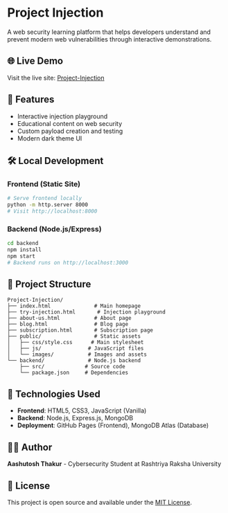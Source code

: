# Project Injection

A web security learning platform that helps developers understand and prevent modern web vulnerabilities through interactive demonstrations.

## 🌐 Live Demo
Visit the live site: [Project-Injection](https://aashutosh-thakur.github.io/Project-Injection/)

## 🚀 Features
- Interactive injection playground
- Educational content on web security
- Custom payload creation and testing
- Modern dark theme UI

## 🛠️ Local Development

### Frontend (Static Site)
```bash
# Serve frontend locally
python -m http.server 8000
# Visit http://localhost:8000
```

### Backend (Node.js/Express)
```bash
cd backend
npm install
npm start
# Backend runs on http://localhost:3000
```

## 📁 Project Structure
```
Project-Injection/
├── index.html              # Main homepage
├── try-injection.html       # Injection playground
├── about-us.html           # About page
├── blog.html               # Blog page
├── subscription.html       # Subscription page
├── public/                 # Static assets
│   ├── css/style.css      # Main stylesheet
│   ├── js/               # JavaScript files
│   └── images/           # Images and assets
└── backend/              # Node.js backend
    ├── src/             # Source code
    └── package.json     # Dependencies
```

## 🔧 Technologies Used
- **Frontend**: HTML5, CSS3, JavaScript (Vanilla)
- **Backend**: Node.js, Express.js, MongoDB
- **Deployment**: GitHub Pages (Frontend), MongoDB Atlas (Database)

## 👨‍💻 Author
**Aashutosh Thakur** - Cybersecurity Student at Rashtriya Raksha University

## 📄 License
This project is open source and available under the [MIT License](LICENSE).
